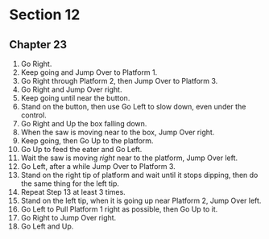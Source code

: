 # Section 12

## Chapter 23

1. Go Right.
2. Keep going and Jump Over to Platform 1.
3. Go Right through Platform 2, then Jump Over to Platform 3.
4. Go Right and Jump Over right.
5. Keep going until near the button.
6. Stand on the button, then use Go Left to slow down, even under the control.
7. Go Right and Up the box falling down.
8. When the saw is moving near to the box, Jump Over right.
9. Keep going, then Go Up to the platform.
10. Go Up to feed the eater and Go Left.
11. Wait the saw is moving _right_ near to the platform, Jump Over left.
12. Go Left, after a while Jump Over to Platform 3.
13. Stand on the right tip of platform and wait until it stops dipping, then do the same thing for the left tip.
14. Repeat Step 13 at least 3 times.
15. Stand on the left tip, when it is going up near Platform 2, Jump Over left.
16. Go Left to Pull Platform 1 right as possible, then Go Up to it.
17. Go Right to Jump Over right.
18. Go Left and Up.
